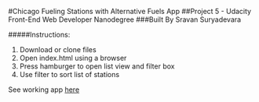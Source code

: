 #Chicago Fueling Stations with Alternative Fuels App
##Project 5 - Udacity Front-End Web Developer Nanodegree
###Built By Sravan Suryadevara

#####Instructions:
1. Download or clone files
2. Open index.html using a browser
3. Press hamburger to open list view and filter box
4. Use filter to sort list of stations

See working app [here](http://popnbrown.github.io/neighborhood-map/)
